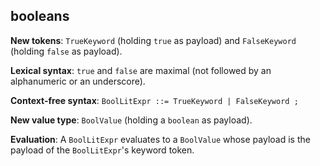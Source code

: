 ## booleans

**New tokens**: `TrueKeyword` (holding `true` as payload) and `FalseKeyword`
(holding `false` as payload).

**Lexical syntax**: `true` and `false` are maximal (not followed by
an alphanumeric or an underscore).

**Context-free syntax**: `BoolLitExpr ::= TrueKeyword | FalseKeyword ;`

**New value type**: `BoolValue` (holding a `boolean` as payload).

**Evaluation**: A `BoolLitExpr` evaluates to a `BoolValue` whose payload is
the payload of the `BoolLitExpr`'s keyword token.

